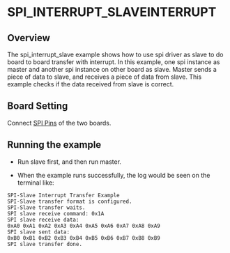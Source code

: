 # SPI_INTERRUPT_SLAVEINTERRUPT

## Overview

The spi_interrupt_slave example shows how to use spi driver as slave to do board to board transfer with interrupt.
In this example, one spi instance as master and another spi instance on other board as slave. Master sends a piece of data to slave, and receives a piece of data from slave. This example checks if the data received from slave is correct.

## Board Setting

Connect [SPI Pins](lab_board_app_spi_pin) of the two boards.


## Running the example

- Run slave first, and then run master.

- When the example runs successfully, the log would be seen on the terminal like:
```console
SPI-Slave Interrupt Transfer Example
SPI-Slave transfer format is configured.
SPI-Slave transfer waits.
SPI slave receive command: 0x1A
SPI slave receive data:
0xA0 0xA1 0xA2 0xA3 0xA4 0xA5 0xA6 0xA7 0xA8 0xA9
SPI slave sent data:
0xB0 0xB1 0xB2 0xB3 0xB4 0xB5 0xB6 0xB7 0xB8 0xB9
SPI slave transfer done.
```